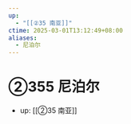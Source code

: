 ```yaml
---
up:
  - "[[②35 南亚]]"
ctime: 2025-03-01T13:12:49+08:00
aliases:
  - 尼泊尔
---
```


# ②355 尼泊尔

- up: [[②35 南亚]]
